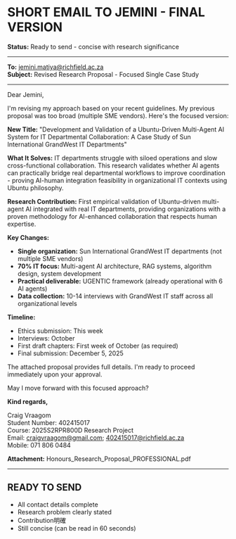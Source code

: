 # SHORT EMAIL TO JEMINI - FINAL VERSION
**Status:** Ready to send - concise with research significance

---

**To:** jemini.matiya@richfield.ac.za  
**Subject:** Revised Research Proposal - Focused Single Case Study

---

Dear Jemini,

I'm revising my approach based on your recent guidelines. My previous proposal was too broad (multiple SME vendors). Here's the focused version:

**New Title:**
"Development and Validation of a Ubuntu-Driven Multi-Agent AI System for IT Departmental Collaboration: A Case Study of Sun International GrandWest IT Departments"

**What It Solves:**
IT departments struggle with siloed operations and slow cross-functional collaboration. This research validates whether AI agents can practically bridge real departmental workflows to improve coordination - proving AI-human integration feasibility in organizational IT contexts using Ubuntu philosophy.

**Research Contribution:**
First empirical validation of Ubuntu-driven multi-agent AI integrated with real IT departments, providing organizations with a proven methodology for AI-enhanced collaboration that respects human expertise.

**Key Changes:**
- **Single organization:** Sun International GrandWest IT departments (not multiple SME vendors)
- **70% IT focus:** Multi-agent AI architecture, RAG systems, algorithm design, system development
- **Practical deliverable:** UGENTIC framework (already operational with 6 AI agents)
- **Data collection:** 10-14 interviews with GrandWest IT staff across all organizational levels

**Timeline:**
- Ethics submission: This week
- Interviews: October
- First draft chapters: First week of October (as required)
- Final submission: December 5, 2025

The attached proposal provides full details. I'm ready to proceed immediately upon your approval.

May I move forward with this focused approach?

**Kind regards,**

Craig Vraagom  
Student Number: 402415017  
Course: 2025S2RPR800D Research Project  
Email: craigvraagom@gmail.com; 402415017@richfield.ac.za  
Mobile: 071 806 0484

**Attachment:** Honours_Research_Proposal_PROFESSIONAL.pdf

---

## READY TO SEND
- All contact details complete
- Research problem clearly stated
- Contribution明確
- Still concise (can be read in 60 seconds)
